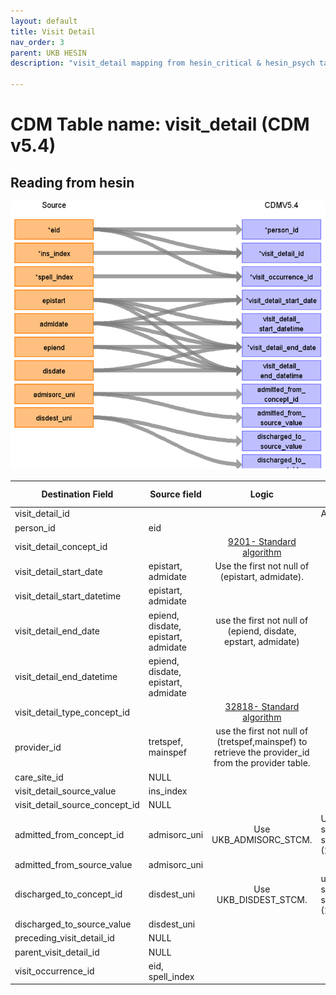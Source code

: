 ```yaml
---
layout: default
title: Visit Detail
nav_order: 3
parent: UKB HESIN
description: "visit_detail mapping from hesin_critical & hesin_psych tables"

---
```


# CDM Table name: visit_detail (CDM v5.4)

## Reading from hesin


![](images/ukb_hesin_to_vd.png)

| Destination Field | Source field | Logic | Comment field |
| --- | --- | :---: | --- |
| visit_detail_id| | | Autogenerate|
| person_id| eid | | |
| visit_detail_concept_id| | [9201- Standard algorithm](https://athena.ohdsi.org/search-terms/terms/9201)| | |
| visit_detail_start_date | epistart,<br>admidate | Use the first not null of (epistart, admidate). |    |
| visit_detail_start_datetime| epistart,<br>admidate | |  |
| visit_detail_end_date | epiend,<br>disdate,<br>epistart,<br>admidate| use the first not null of (epiend, disdate, epstart, admidate)|  |
| visit_detail_end_datetime | epiend,<br>disdate,<br>epistart,<br>admidate| | |
| visit_detail_type_concept_id| | [32818- Standard algorithm](https://athena.ohdsi.org/search-terms/terms/32818)| |
| provider_id |tretspef,<br>mainspef | use the first not null of (tretspef,mainspef) to retrieve the provider_id from the provider table.|  |
| care_site_id| NULL | | |
| visit_detail_source_value| ins_index | | |
| visit_detail_source_concept_id| NULL | | |
| admitted_from_concept_id | admisorc_uni | Use UKB_ADMISORC_STCM. | Uk bio bank source code starts with (265-) |
| admitted_from_source_value | admisorc_uni | |  |
| discharged_to_concept_id | disdest_uni| Use UKB_DISDEST_STCM.|  uk bio bank source code starts with (267-)|
| discharged_to_source_value | disdest_uni | |  |
| preceding_visit_detail_id| NULL | |  |
| parent_visit_detail_id| NULL | | |
| visit_occurrence_id| eid, spell_index | | |


